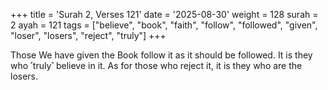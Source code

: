 +++
title = 'Surah 2, Verses 121'
date = '2025-08-30'
weight = 128
surah = 2
ayah = 121
tags = ["believe", "book", "faith", "follow", "followed", "given", "loser", "losers", "reject", "truly"]
+++

Those We have given the Book follow it as it should be followed. It is they who ˹truly˺ believe in it. As for those who reject it, it is they who are the losers.